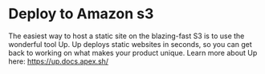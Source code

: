 # Deploy to Amazon s3
The easiest way to host a static site on the blazing-fast S3 is to use the wonderful tool Up. Up deploys static websites in seconds, so you can get back to working on what makes your product unique. Learn more about Up here: https://up.docs.apex.sh/
